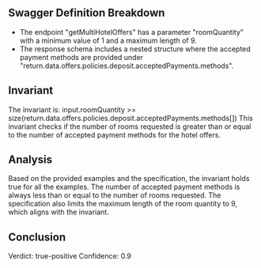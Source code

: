 ## Swagger Definition Breakdown
- The endpoint "getMultiHotelOffers" has a parameter "roomQuantity" with a minimum value of 1 and a maximum length of 9.
- The response schema includes a nested structure where the accepted payment methods are provided under "return.data.offers.policies.deposit.acceptedPayments.methods".

## Invariant
The invariant is: input.roomQuantity >= size(return.data.offers.policies.deposit.acceptedPayments.methods[])
This invariant checks if the number of rooms requested is greater than or equal to the number of accepted payment methods for the hotel offers.

## Analysis
Based on the provided examples and the specification, the invariant holds true for all the examples. The number of accepted payment methods is always less than or equal to the number of rooms requested. The specification also limits the maximum length of the room quantity to 9, which aligns with the invariant.

## Conclusion
Verdict: true-positive
Confidence: 0.9
